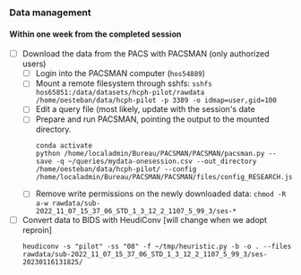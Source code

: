 
### Data management

#### Within one week from the completed session

- [ ] Download the data from the PACS with PACSMAN (only authorized users)
    - [ ] Login into the PACSMAN computer  (`hos54889`)
    - [ ] Mount a remote filesystem through sshfs:
          ```
          sshfs hos65851:/data/datasets/hcph-pilot/rawdata /home/oesteban/data/hcph-pilot -p 3389 -o idmap=user,gid=100
          ```
    - [ ] Edit a query file (most likely, update with the session's date
    - [ ]  Prepare and run PACSMAN, pointing the output to the mounted directory.
          ```
          conda activate
          python /home/localadmin/Bureau/PACSMAN/PACSMAN/pacsman.py --save -q ~/queries/mydata-onesession.csv --out_directory /home/oesteban/data/hcph-pilot/ --config /home/localadmin/Bureau/PACSMAN/PACSMAN/files/config_RESEARCH.json
          ```
    - [ ] Remove write permissions on the newly downloaded data:
          ```
          chmod -R a-w rawdata/sub-2022_11_07_15_37_06_STD_1_3_12_2_1107_5_99_3/ses-*
          ```
- [ ] Convert data to BIDS with HeudiConv [will change when we adopt reproin]
    ```
    heudiconv -s "pilot" -ss "08" -f ~/tmp/heuristic.py -b -o . --files rawdata/sub-2022_11_07_15_37_06_STD_1_3_12_2_1107_5_99_3/ses-20230116131825/
    ```